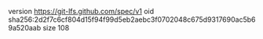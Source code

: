 version https://git-lfs.github.com/spec/v1
oid sha256:2d2f7c6cf804d15f94f99d5eb2aebc3f0702048c675d9317690ac5b69a520aab
size 108
